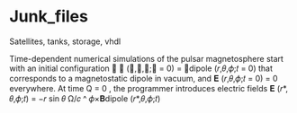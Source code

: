 # Junk_files
Satellites, tanks, storage, vhdl 

 Time-dependent numerical simulations of the pulsar magnetosphere start with an initial configuration
 
 𝐁 (𝑟,𝜃,𝜙;𝑡 = 0) = 𝐁dipole (𝑟,𝜃,𝜙;𝑡 = 0)
 that corresponds to a magnetostatic dipole in vacuum, and
 𝐄 (𝑟,𝜃,𝜙;𝑡 = 0) = 0
 everywhere. At time Q = 0
 , the programmer introduces electric fields
 𝐄 (𝑟*, 𝜃,𝜙;𝑡) = −𝑟 sin 𝜃 Ω/𝑐 ^ 𝜙×𝐁dipole (𝑟*,𝜃,𝜙;𝑡)
 
